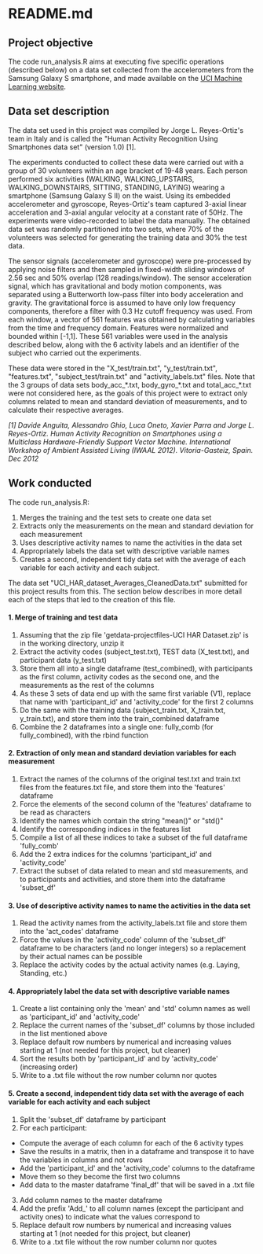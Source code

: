 # README.md #

## Project objective ##
The code run_analysis.R aims at executing five specific operations (described below) on a data set collected from the accelerometers from the Samsung Galaxy S smartphone, and made available on the [UCI Machine Learning website](http://archive.ics.uci.edu/ml/datasets/Human+Activity+Recognition+Using+Smartphones).

## Data set description ##

The data set used in this project was compiled by Jorge L. Reyes-Ortiz's team in Italy and is called the "Human Activity Recognition Using Smartphones data set" (version 1.0) [1].

The experiments conducted to collect these data were carried out with a group of 30 volunteers within an age bracket of 19-48 years. Each person performed six activities (WALKING, WALKING_UPSTAIRS, WALKING_DOWNSTAIRS, SITTING, STANDING, LAYING) wearing a smartphone (Samsung Galaxy S II) on the waist. Using its embedded accelerometer and gyroscope, Reyes-Ortiz's team captured 3-axial linear acceleration and 3-axial angular velocity at a constant rate of 50Hz. The experiments were video-recorded to label the data manually. The obtained data set was randomly partitioned into two sets, where 70% of the volunteers was selected for generating the training data and 30% the test data.

The sensor signals (accelerometer and gyroscope) were pre-processed by applying noise filters and then sampled in fixed-width sliding windows of 2.56 sec and 50% overlap (128 readings/window). The sensor acceleration signal, which has gravitational and body motion components, was separated using a Butterworth low-pass filter into body acceleration and gravity. The gravitational force is assumed to have only low frequency components, therefore a filter with 0.3 Hz cutoff frequency was used. From each window, a vector of 561 features was obtained by calculating variables from the time and frequency domain. Features were normalized and bounded within [-1,1]. These 561 variables were used in the analysis described below, along with the 6 activity labels and an identifier of the subject who carried out the experiments.

These data were stored in the "X_test/train.txt", "y_test/train.txt", "features.txt", "subject_test/train.txt" and "activity_labels.txt" files. Note that the 3 groups of data sets body_acc_\*.txt, body_gyro_\*.txt and total_acc_\*.txt were not considered here, as the goals of this project were to extract only columns related to mean and standard deviation of measurements, and to calculate their respective averages.

*[1] Davide Anguita, Alessandro Ghio, Luca Oneto, Xavier Parra and Jorge L. Reyes-Ortiz. Human Activity Recognition on Smartphones using a Multiclass Hardware-Friendly Support Vector Machine. International Workshop of Ambient Assisted Living (IWAAL 2012). Vitoria-Gasteiz, Spain. Dec 2012*

## Work conducted ##
The code run_analysis.R:
 
 1. Merges the training and the test sets to create one data set
 2. Extracts only the measurements on the mean and standard deviation for each measurement
 3. Uses descriptive activity names to name the activities in the data set
 4. Appropriately labels the data set with descriptive variable names
 5. Creates a second, independent tidy data set with the average of each variable for each activity and each subject.

The data set "UCI_HAR_dataset_Averages_CleanedData.txt" submitted for this project results from this. The section below describes in more detail each of the steps that led to the creation of this file.

#### 1. Merge of training and test data ####

 1. Assuming that the zip file 'getdata-projectfiles-UCI HAR Dataset.zip' is in the working directory, unzip it
 2. Extract the activity codes (subject_test.txt), TEST data (X_test.txt), and participant data (y_test.txt)
 3. Store them all into a single dataframe (test_combined), with participants as the first column, activity codes as the second one, and the measurements as the rest of the columns
 4. As these 3 sets of data end up with the same first variable (V1), replace that name with 'participant_id' and 'activity_code' for the first 2 columns
 5. Do the same with the training data (subject_train.txt, X_train.txt, y_train.txt), and store them into the train_combined dataframe
 6. Combine the 2 dataframes into a single one: fully_comb (for fully_combined), with the rbind function

#### 2. Extraction of only mean and standard deviation variables for each measurement ####

 1. Extract the names of the columns of the original test.txt and train.txt files from the features.txt file, and store them into the 'features' dataframe
 2. Force the elements of the second column of the 'features' dataframe to be read as characters
 3. Identify the names which contain the string "mean()" or "std()"
 4. Identify the corresponding indices in the features list
 5. Compile a list of all these indices to take a subset of the full dataframe 'fully_comb'
 6. Add the 2 extra indices for the columns 'participant_id' and 'activity_code'
 7. Extract the subset of data related to mean and std measurements, and to participants and activities, and store them into the dataframe 'subset_df'

#### 3. Use of descriptive activity names to name the activities in the data set ####

 1. Read the activity names from the activity_labels.txt file and store them into the 'act_codes' dataframe
 2. Force the values in the 'activity_code' column of the 'subset_df' dataframe to be characters (and no longer integers) so a replacement by their actual names can be possible
 3. Replace the activity codes by the actual activity names (e.g. Laying, Standing, etc.)
 
#### 4. Appropriately label the data set with descriptive variable names ###

 1. Create a list containing only the 'mean' and 'std' column names as well as 'participant_id' and 'activity_code'
 2. Replace the current names of the 'subset_df' columns by those included in the list mentioned above
 3. Replace default row numbers by numerical and increasing values starting at 1 (not needed for this project, but cleaner)
 4. Sort the results both by 'participant_id' and by 'activity_code' (increasing order)
 5. Write to a .txt file without the row number column nor quotes

#### 5. Create a second, independent tidy data set with the average of each variable for each activity and each subject ####

 1. Split the 'subset_df' dataframe by participant
 2. For each participant:
        
  * Compute the average of each column for each of the 6 activity types
  * Save the results in a matrix, then in a dataframe and transpose it to have the variables in columns and not rows
  * Add the 'participant_id' and the 'activity_code' columns to the dataframe
  * Move them so they become the first two columns
  * Add data to the master dataframe 'final_df' that will be saved in a .txt file
 3. Add column names to the master dataframe
 4. Add the prefix 'Add_' to all column names (except the participant and activity ones) to indicate what the values correspond to
 5. Replace default row numbers by numerical and increasing values starting at 1 (not needed for this project, but cleaner)
 6. Write to a .txt file without the row number column nor quotes
